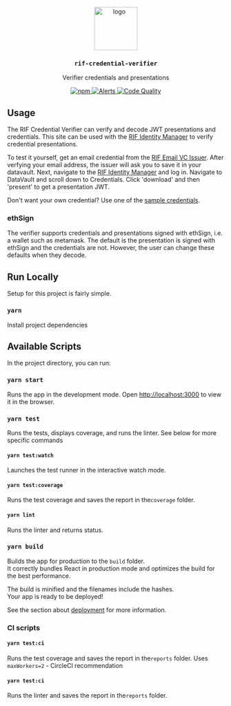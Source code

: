 <p align="middle">
  <img src="https://www.rifos.org/assets/img/logo.svg" alt="logo" height="100" >
</p>
<h3 align="middle"><code>rif-credential-verifier</code></h3>
<p align="middle">
  Verifier credentials and presentations
</p>
<p align="middle">
  <a href="https://circleci.com/gh/rsksmart/rif-credential-verifier">
    <img src="https://img.shields.io/circleci/build/github/rsksmart/rif-credential-verifier?label=CircleCI" alt="npm" />
  </a>
  <a href="https://lgtm.com/projects/g/rsksmart/rif-credential-verifier/alerts/">
    <img src="https://img.shields.io/lgtm/alerts/github/rsksmart/rif-credential-verifier" alt="Alerts">
  </a>
  <a href="https://lgtm.com/projects/g/rsksmart/rif-credential-verifier/context:javascript">
    <img src="https://img.shields.io/lgtm/grade/javascript/github/rsksmart/rif-credential-verifier" alt="Code Quality">
  </a>
</p>

## Usage

The RIF Credential Verifier can verify and decode JWT presentations and credentials. This site can be used with the [RIF Identity Manager](https://rsksmart.github.io/rif-identity-manager/) to verify credential presentations.

To test it yourself, get an email credential from the [RIF Email VC Issuer](https://rsksmart.github.io/email-vc-issuer/). After verfying your email address, the issuer will ask you to save it in your datavault. Next, navigate to the [RIF Identity Manager](https://rsksmart.github.io/rif-identity-manager) and log in. Navigate to DataVault and scroll down to Credentials. Click 'download' and then 'present' to get a presentation JWT.

Don't want your own credential? Use one of the [sample credentials](https://github.com/rsksmart/rif-credential-verifier/blob/develop/docs/samples.md).

### ethSign

The verifier supports credentials and presentations signed with ethSign, i.e. a wallet such as metamask. The default is the presentation is signed with ethSign and the credentials are not. However, the user can change these defaults when they decode.

## Run Locally

Setup for this project is fairly simple.

### `yarn`

Install project dependencies

## Available Scripts

In the project directory, you can run:

### `yarn start`

Runs the app in the development mode.
Open [http://localhost:3000](http://localhost:3000) to view it in the browser.

### `yarn test`

Runs the tests, displays coverage, and runs the linter. See below for more specific commands

#### `yarn test:watch`

Launches the test runner in the interactive watch mode.

#### `yarn test:coverage`

Runs the test coverage and saves the report in the`coverage` folder.

#### `yarn lint`

Runs the linter and returns status.

### `yarn build`

Builds the app for production to the `build` folder.\
It correctly bundles React in production mode and optimizes the build for the best performance.

The build is minified and the filenames include the hashes.\
Your app is ready to be deployed!

See the section about [deployment](https://facebook.github.io/create-react-app/docs/deployment) for more information.

### CI scripts

#### `yarn test:ci`

Runs the test coverage and saves the report in the`reports` folder. Uses `maxWorkers=2` - CircleCI recommendation

#### `yarn test:ci`

Runs the linter and saves the report in the`reports` folder.
